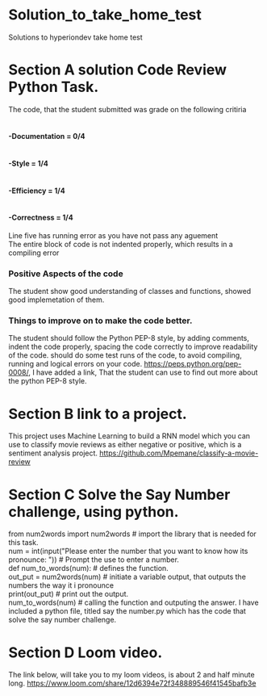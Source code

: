 # Solution_to_take_home_test
Solutions to hyperiondev take home test
# Section A solution Code Review Python Task.
The code, that the student submitted was grade on the following critiria
####  <br /> -Documentation = 0/4
#### <br /> -Style = 1/4
#### <br /> -Efficiency = 1/4
#### <br /> -Correctness = 1/4
Line five has running error as you have not pass any aguement
<br /> The entire block of code is not indented properly, which results in a compiling error
### Positive Aspects of the code
The student show good understanding of classes and functions, showed good implemetation of them.
### Things to improve on to make the code better. 
The student should follow the Python PEP-8 style, by adding comments, indent the code properly, spacing the code correctly to improve readability of the code. should do some test runs of the code, to avoid compiling, running and logical errors on your code.
https://peps.python.org/pep-0008/, I have added a link, That the student can use to find out more about the python PEP-8 style.
# Section B link to a project.
This project uses Machine Learning to build a RNN model which you can use to classify movie reviews as either negative or positive, which is a sentiment analysis project.
https://github.com/Mpemane/classify-a-movie-review
# Section C Solve the Say Number challenge, using python.
from num2words import num2words  # import the library that is needed for this task.
<br /> num = int(input("Please enter the number that you want to know how  its pronounce: ")) # Prompt the use to enter a number.
<br /> def num_to_words(num):  # defines the function.
    <br /> out_put = num2words(num)  # initiate a variable output, that outputs the numbers the way it i pronounce
    <br /> print(out_put)  # print out the output.
<br /> num_to_words(num)  # calling the function and outputing the answer.
I have included a python file, titled say the number.py which has the code that solve the say number challenge.
# Section D Loom video.
The link below, will take you to my loom videos, is about 2 and half minute long.
https://www.loom.com/share/12d6394e72f348889546f41545bafb3e
